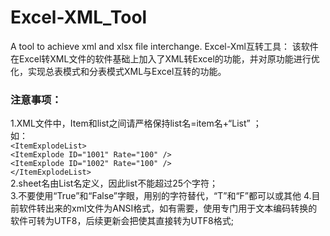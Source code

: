 # Excel-XML_Tool
A tool to achieve xml and xlsx file interchange.
Excel-Xml互转工具： 
该软件在Excel转XML文件的软件基础上加入了XML转Excel的功能，并对原功能进行优化，实现总表模式和分表模式XML与Excel互转的功能。

### 注意事项：  
1.XML文件中，Item和list之间请严格保持list名=item名+“List” ；   
如：   
     ` <ItemExplodeList>  `  
     ` <ItemExplode ID="1001" Rate="100" />  `  
     ` <ItemExplode ID="1002" Rate="100" />  `  
     ` </ItemExplodeList>  `  
2.sheet名由List名定义，因此list不能超过25个字符；  
3.不要使用“True”和“False”字眼，用别的字符替代，“T”和“F”都可以或其他
4.目前软件转出来的xml文件为ANSI格式，如有需要，使用专门用于文本编码转换的软件可转为UTF8，后续更新会把使其直接转为UTF8格式;

